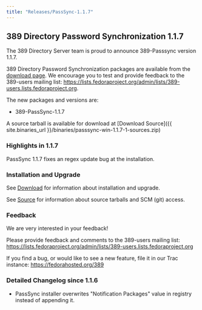 ```yaml
---
title: "Releases/PassSync-1.1.7"
---
```

389 Directory Password Synchronization 1.1.7
--------------------------------------------

The 389 Directory Server team is proud to announce 389-Passsync version 1.1.7.

389 Directory Password Synchronization packages are available from the [download page](../download.html). We encourage you to test and provide feedback to the 389-users mailing list: <https://lists.fedoraproject.org/admin/lists/389-users.lists.fedoraproject.org>.

The new packages and versions are:

-   389-PassSync-1.1.7

A source tarball is available for download at [Download Source]({{ site.binaries_url }}/binaries/passsync-win-1.1.7-1-sources.zip)

### Highlights in 1.1.7

PassSync 1.1.7 fixes an regex update bug at the installation.

### Installation and Upgrade

See [Download](../download.html) for information about installation and upgrade.

See [Source](../development/source.html) for information about source tarballs and SCM (git) access.

### Feedback

We are very interested in your feedback!

Please provide feedback and comments to the 389-users mailing list: <https://lists.fedoraproject.org/admin/lists/389-users.lists.fedoraproject.org>

If you find a bug, or would like to see a new feature, file it in our Trac instance: <https://fedorahosted.org/389>

### Detailed Changelog since 1.1.6

-   PassSync installer overwrites "Notification Packages" value in registry instead of appending it.

